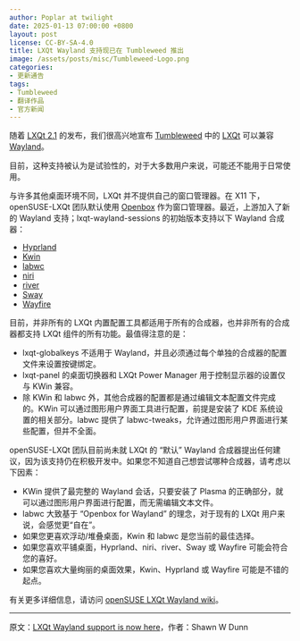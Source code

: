 ```yaml
---
author: Poplar at twilight
date: 2025-01-13 07:00:00 +0800
layout: post
license: CC-BY-SA-4.0
title: LXQt Wayland 支持现已在 Tumbleweed 推出
image: /assets/posts/misc/Tumbleweed-Logo.png
categories:
- 更新通告
tags:
- Tumbleweed
- 翻译作品
- 官方新闻
---
```


随着 [LXQt 2.1] 的发布，我们很高兴地宣布 [Tumbleweed] 中的 [LXQt] 可以兼容 [Wayland]。

[LXQt 2.1]: https://lxqt-project.org/release/2024/11/05/release-lxqt-2-1-0/
[LXQt]: https://lxqt-project.org
[Wayland]: https://wayland.freedesktop.org/
[Tumbleweed]: https://get.opensuse.org/tumbleweed/

目前，这种支持被认为是试验性的，对于大多数用户来说，可能还不能用于日常使用。

与许多其他桌面环境不同，LXQt 并不提供自己的窗口管理器。在 X11 下，openSUSE-LXQt 团队默认使用 [Openbox] 作为窗口管理器。最近，上游加入了新的 Wayland 支持；lxqt-wayland-sessions 的初始版本支持以下 Wayland 合成器：

[Openbox]: https://openbox.org/

- [Hyprland]
- [Kwin]
- [labwc]
- [niri]
- [river]
- [Sway]
- [Wayfire]

[Hyprland]: https://hyprland.org/
[labwc]: https://labwc.github.io/
[Kwin]: https://invent.kde.org/plasma/kwin
[niri]: https://github.com/YaLTeR/niri
[river]: https://isaacfreund.com/software/river
[Sway]: https://swaywm.org/
[Wayfire]: https://wayfire.org/

目前，并非所有的 LXQt 内置配置工具都适用于所有的合成器，也并非所有的合成器都支持 LXQt 组件的所有功能。最值得注意的是：

- lxqt-globalkeys 不适用于 Wayland，并且必须通过每个单独的合成器的配置文件来设置按键绑定。
- lxqt-panel 的桌面切换器和 LXQt Power Manager 用于控制显示器的设置仅与 KWin 兼容。
- 除 KWin 和 labwc 外，其他合成器的配置都是通过编辑文本配置文件完成的。KWin 可以通过图形用户界面工具进行配置，前提是安装了 KDE 系统设置的相关部分。labwc 提供了 labwc-tweaks，允许通过图形用户界面进行某些配置，但并不全面。

openSUSE-LXQt 团队目前尚未就 LXQt 的 “默认” Wayland 合成器提出任何建议，因为该支持仍在积极开发中。如果您不知道自己想尝试哪种合成器，请考虑以下因素：

- KWin 提供了最完整的 Wayland 会话，只要安装了 Plasma 的正确部分，就可以通过图形用户界面进行配置，而无需编辑文本文件。
- labwc 大致基于 “Openbox for Wayland” 的理念，对于现有的 LXQt 用户来说，会感觉更“自在”。
- 如果您更喜欢浮动/堆叠桌面，Kwin 和 labwc 是您当前的最佳选择。
- 如果您喜欢平铺桌面，Hyprland、niri、river、Sway 或 Wayfire 可能会符合您的喜好。
- 如果您喜欢大量绚丽的桌面效果，Kwin、Hyprland 或 Wayfire 可能是不错的起点。

有关更多详细信息，请访问 [openSUSE LXQt Wayland wiki]。

[openSUSE LXQt Wayland wiki]: https://en.opensuse.org/openSUSE:LXQT_Wayland

----

原文：[LXQt Wayland support is now here](https://news.opensuse.org/2025/01/13/LXQt-Wayland-support-is-now-here/)，作者：Shawn W Dunn